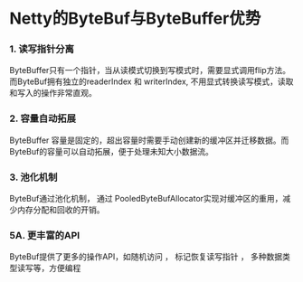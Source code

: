 # Netty的ByteBuf与ByteBuffer优势
### 1. 读写指针分离
ByteBuffer只有一个指针，当从读模式切换到写模式时，需要显式调用flip方法。而ByteBuf拥有独立的readerIndex 和 writerIndex, 不用显式转换读写模式，读取和写入的操作非常直观。


### 2. 容量自动拓展
ByteBuffer 容量是固定的，超出容量时需要手动创建新的缓冲区并迁移数据。而 ByteBuf的容量可以自动拓展，便于处理未知大小数据流。


### 3. 池化机制
ByteBuf通过池化机制， 通过 PooledByteBufAllocator实现对缓冲区的重用，减少内存分配和回收的开销。


### 5A. 更丰富的API
ByteBuf提供了更多的操作API，如随机访问 ， 标记恢复读写指针 ， 多种数据类型读写等，方便编程